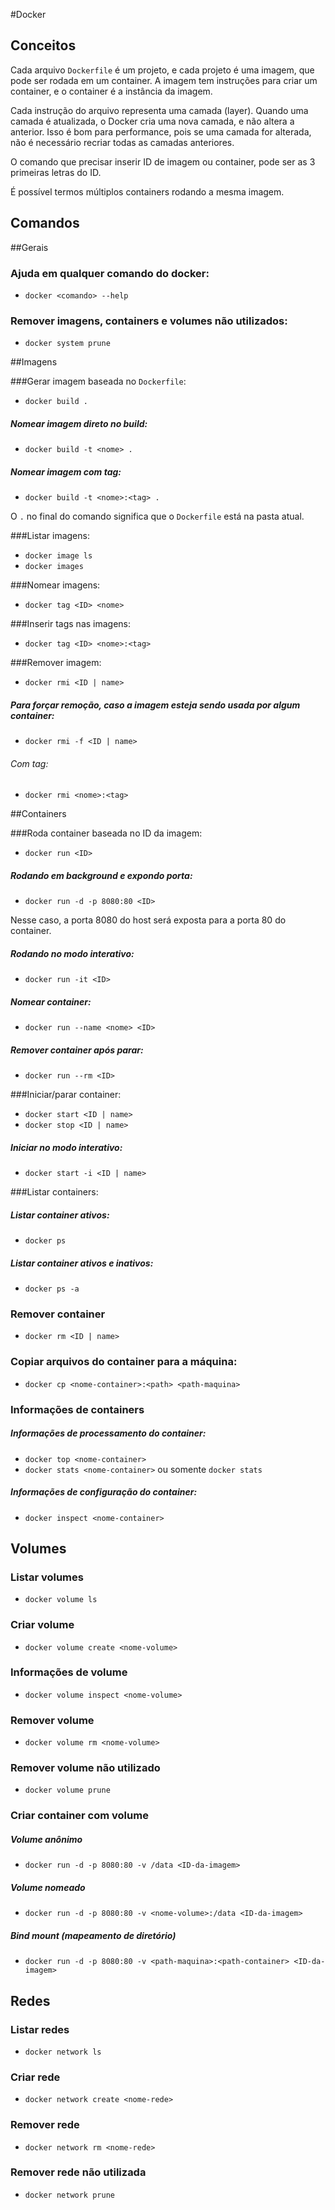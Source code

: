 #Docker

## Conceitos

Cada arquivo `Dockerfile` é um projeto, e cada projeto é uma imagem, que pode ser rodada em um container. A imagem tem instruções para criar um container, e o container é a instância da imagem.

Cada instrução do arquivo representa uma camada (layer). Quando uma camada é atualizada, o Docker cria uma nova camada, e não altera a anterior. Isso é bom para performance, pois se uma camada for alterada, não é necessário recriar todas as camadas anteriores.

O comando que precisar inserir ID de imagem ou container, pode ser as 3 primeiras letras do ID.

É possível termos múltiplos containers rodando a mesma imagem.

## Comandos

##Gerais

### Ajuda em qualquer comando do docker:

- `docker <comando> --help`

### Remover imagens, containers e volumes não utilizados:

- `docker system prune`

##Imagens

###Gerar imagem baseada no `Dockerfile`:

- `docker build .`

##### Nomear imagem direto no build:

- `docker build -t <nome> .`

##### Nomear imagem com tag:

- `docker build -t <nome>:<tag> .`

O `.` no final do comando significa que o `Dockerfile` está na pasta atual.

###Listar imagens:

- `docker image ls`
- `docker images`

###Nomear imagens:

- `docker tag <ID> <nome>`

###Inserir tags nas imagens:

- `docker tag <ID> <nome>:<tag>`

###Remover imagem:

- `docker rmi <ID | name>`

##### Para forçar remoção, caso a imagem esteja sendo usada por algum container:

- `docker rmi -f <ID | name>`

###### Com tag:

- `docker rmi <nome>:<tag>`

##Containers

###Roda container baseada no ID da imagem:

- `docker run <ID>`

##### Rodando em background e expondo porta:

- `docker run -d -p 8080:80 <ID>`

Nesse caso, a porta 8080 do host será exposta para a porta 80 do container.

##### Rodando no modo interativo:

- `docker run -it <ID>`

##### Nomear container:

- `docker run --name <nome> <ID>`

##### Remover container após parar:

- `docker run --rm <ID>`

###Iniciar/parar container:

- `docker start <ID | name>`
- `docker stop <ID | name>`

##### Iniciar no modo interativo:

- `docker start -i <ID | name>`

###Listar containers:

##### Listar container ativos:

- `docker ps`

##### Listar container ativos e inativos:

- `docker ps -a`

### Remover container

- `docker rm <ID | name>`

### Copiar arquivos do container para a máquina:

- `docker cp <nome-container>:<path> <path-maquina>`

### Informações de containers

##### Informações de processamento do container:

- `docker top <nome-container>`
- `docker stats <nome-container>` ou somente `docker stats`

##### Informações de configuração do container:

- `docker inspect <nome-container>`

## Volumes

### Listar volumes

- `docker volume ls`

### Criar volume

- `docker volume create <nome-volume>`

### Informações de volume

- `docker volume inspect <nome-volume>`

### Remover volume

- `docker volume rm <nome-volume>`

### Remover volume não utilizado

- `docker volume prune`

### Criar container com volume

##### Volume anônimo

- `docker run -d -p 8080:80 -v /data <ID-da-imagem>`

##### Volume nomeado

- `docker run -d -p 8080:80 -v <nome-volume>:/data <ID-da-imagem>`

##### Bind mount (mapeamento de diretório)

- `docker run -d -p 8080:80 -v <path-maquina>:<path-container> <ID-da-imagem>`

## Redes

### Listar redes

- `docker network ls`

### Criar rede

- `docker network create <nome-rede>`

### Remover rede

- `docker network rm <nome-rede>`

### Remover rede não utilizada

- `docker network prune`
